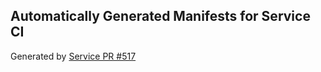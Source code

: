 ## Automatically Generated Manifests for Service CI
Generated by [Service PR #517](https://github.com/trustyai-explainability/trustyai-explainability/pull/517)
